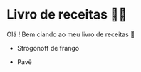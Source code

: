 # Livro de receitas :man_cook:

Olá ! Bem ciando ao meu livro de receitas :wave:

- Strogonoff de frango

- Pavê
